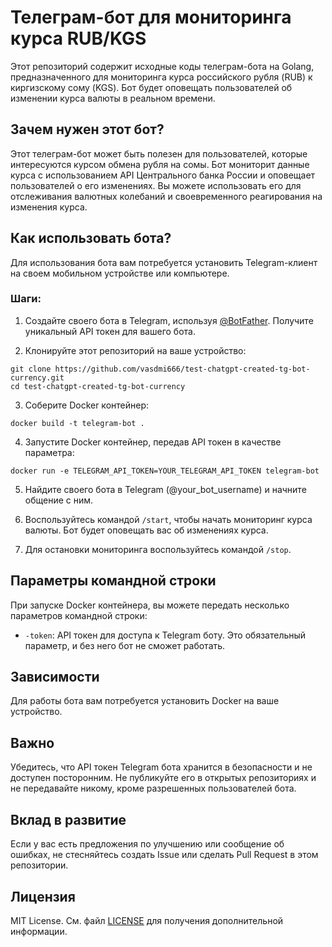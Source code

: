# Телеграм-бот для мониторинга курса RUB/KGS

Этот репозиторий содержит исходные коды телеграм-бота на Golang, предназначенного для мониторинга курса российского рубля (RUB) к киргизскому сому (KGS). Бот будет оповещать пользователей об изменении курса валюты в реальном времени.

## Зачем нужен этот бот?

Этот телеграм-бот может быть полезен для пользователей, которые интересуются курсом обмена рубля на сомы. Бот мониторит данные курса с использованием API Центрального банка России и оповещает пользователей о его изменениях. Вы можете использовать его для отслеживания валютных колебаний и своевременного реагирования на изменения курса.

## Как использовать бота?

Для использования бота вам потребуется установить Telegram-клиент на своем мобильном устройстве или компьютере.

### Шаги:

1. Создайте своего бота в Telegram, используя [@BotFather](https://t.me/BotFather). Получите уникальный API токен для вашего бота.

2. Клонируйте этот репозиторий на ваше устройство:

```
git clone https://github.com/vasdmi666/test-chatgpt-created-tg-bot-currency.git
cd test-chatgpt-created-tg-bot-currency
```

3. Соберите Docker контейнер:

```
docker build -t telegram-bot .
```

4. Запустите Docker контейнер, передав API токен в качестве параметра:

```
docker run -e TELEGRAM_API_TOKEN=YOUR_TELEGRAM_API_TOKEN telegram-bot
```

5. Найдите своего бота в Telegram (@your_bot_username) и начните общение с ним.

6. Воспользуйтесь командой `/start`, чтобы начать мониторинг курса валюты. Бот будет оповещать вас об изменениях курса.

7. Для остановки мониторинга воспользуйтесь командой `/stop`.

## Параметры командной строки

При запуске Docker контейнера, вы можете передать несколько параметров командной строки:

- `-token`: API токен для доступа к Telegram боту. Это обязательный параметр, и без него бот не сможет работать.

## Зависимости

Для работы бота вам потребуется установить Docker на ваше устройство.

## Важно

Убедитесь, что API токен Telegram бота хранится в безопасности и не доступен посторонним. Не публикуйте его в открытых репозиториях и не передавайте никому, кроме разрешенных пользователей бота.

## Вклад в развитие

Если у вас есть предложения по улучшению или сообщение об ошибках, не стесняйтесь создать Issue или сделать Pull Request в этом репозитории.

## Лицензия

MIT License. См. файл [LICENSE](LICENSE) для получения дополнительной информации.